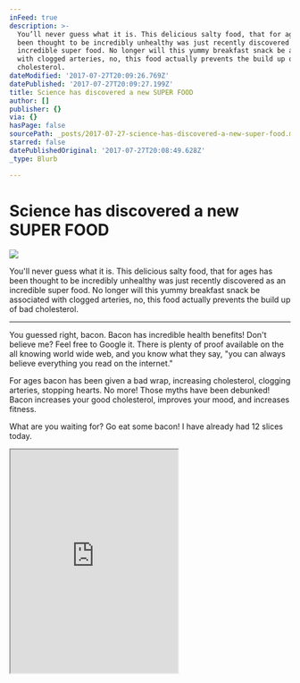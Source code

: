 ```yaml
---
inFeed: true
description: >-
  You’ll never guess what it is. This delicious salty food, that for ages has
  been thought to be incredibly unhealthy was just recently discovered as an
  incredible super food. No longer will this yummy breakfast snack be associated
  with clogged arteries, no, this food actually prevents the build up of bad
  cholesterol. 
dateModified: '2017-07-27T20:09:26.769Z'
datePublished: '2017-07-27T20:09:27.199Z'
title: Science has discovered a new SUPER FOOD
author: []
publisher: {}
via: {}
hasPage: false
sourcePath: _posts/2017-07-27-science-has-discovered-a-new-super-food.md
starred: false
datePublishedOriginal: '2017-07-27T20:08:49.628Z'
_type: Blurb

---
```

# Science has discovered a new SUPER FOOD
![](https://the-grid-user-content.s3-us-west-2.amazonaws.com/8151ec32-d757-4e19-9571-9b0be7418ca9.jpg)

You'll never guess what it is. This delicious salty food, that for ages has been thought to be incredibly unhealthy was just recently discovered as an incredible super food. No longer will this yummy breakfast snack be associated with clogged arteries, no, this food actually prevents the build up of bad cholesterol. 

---

You guessed right, bacon. Bacon has incredible health benefits! Don't believe me? Feel free to Google it. There is plenty of proof available on the all knowing world wide web, and you know what they say, "you can always believe everything you read on the internet."

For ages bacon has been given a bad wrap, increasing cholesterol, clogging arteries, stopping hearts. No more! Those myths have been debunked! Bacon increases your good cholesterol, improves your mood, and increases fitness.

What are you waiting for? Go eat some bacon! I have already had 12 slices today.

<iframe src="https://the-grid.github.io/ed-userhtml/?g=eJyNU1FvmzAQfudXnLIHSFbwe0sz0eC0TAQiIKv6VDn4UrwRzLBJVa397zMl6aqtD5MQYN_5-z5_d-dzcQDBLydcqJ-9utdVh4xP5j4xgbnlq7ITrZ5bFpnNrBlARhfpakWTkIawSJNldL3JgiJKE_gWZFFwFdP8HGgYFRAkIWySMbuA4oZCThevmVc0Tm-hSCFKcpoVEN4lwSpaGIR4Q3NYZukK7tJNBus4KJZptoI0g8Uq9wYBMQ2yBG5v7iCkyyiJkusBO6d_-CEyz2qdZkWQFOdQad2qc0LGC3ql3BPG96IhfSMO2ClWl5Ij-VTKZice-o5pIRv3wDrBtjWqGbEss4CjP2MWXMKub8ohE5wp_LJ0JZTXsgf0-q42UfvEip340SIXzFOlwKZEcvy6FVOuAS2lEYHcZW6Dj67qW-x2UnJiXwAQAhm2NSsR1sE1vd9kMTwKXcGT7DsY6GwFJWtkI0pWwxA-6X6nSHBstNgJ7AZh_0dv2P8mj0JTx2gZ0exfDcbKnz3CO6Y3HS8XluWczBq8GoDDNLGLsU2OzXBjihZHCR29NkK5LPu9gTsDNay80vSlRlrjsOnYY1_a0wtLeaorP7b8Xclxv0XufVf26wHUgdad2PYaHZszzVwt9qg027f2GXw2VkBo2JypwXe4V5mRgOdno2Ir-dPUY22LDV9UouaOMikvU8e8fXIaFr-Rx991jUwhYDN4AV_ZgeWvAdASDsLQ6ArBZ2Cmbnc5-aBVv5jA_QluMjdbw_0VtPJxqBtsnyAcs33CzNS-Mf8GG4FDiw" height="400" style=""></iframe>